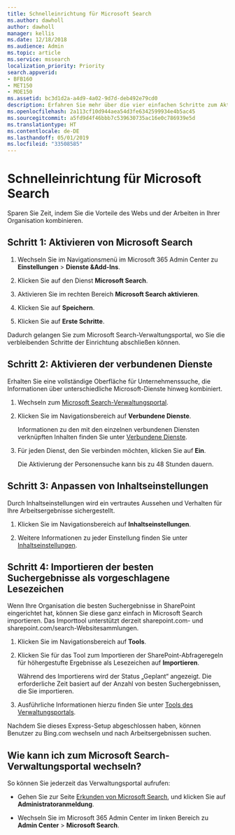 ```yaml
---
title: Schnelleinrichtung für Microsoft Search
ms.author: dawholl
author: dawholl
manager: kellis
ms.date: 12/18/2018
ms.audience: Admin
ms.topic: article
ms.service: mssearch
localization_priority: Priority
search.appverid:
- BFB160
- MET150
- MOE150
ms.assetid: bc3d1d2a-a4d9-4a02-9d7d-deb492e79cd0
description: Erfahren Sie mehr über die vier einfachen Schritte zum Aktivieren und Verwenden von Microsoft Search.
ms.openlocfilehash: 2a113cf10d944aea54d3fe6342599934e4b5ac45
ms.sourcegitcommit: a5fd9d4f46bbb7c539630735ac16e0c786939e5d
ms.translationtype: HT
ms.contentlocale: de-DE
ms.lasthandoff: 05/01/2019
ms.locfileid: "33508585"
---
```

# <a name="quick-set-up-for-microsoft-search"></a>Schnelleinrichtung für Microsoft Search

Sparen Sie Zeit, indem Sie die Vorteile des Webs und der Arbeiten in Ihrer Organisation kombinieren.
  
## <a name="step-1-turn-on-microsoft-search"></a>Schritt 1: Aktivieren von Microsoft Search

1. Wechseln Sie im Navigationsmenü im Microsoft 365 Admin Center zu **Einstellungen** \> **Dienste &amp;Add-Ins**.
    
2. Klicken Sie auf den Dienst **Microsoft Search**. 
    
3. Aktivieren Sie im rechten Bereich **Microsoft Search aktivieren**.
    
4. Klicken Sie auf **Speichern**.
    
5. Klicken Sie auf **Erste Schritte**.
  
Dadurch gelangen Sie zum Microsoft Search-Verwaltungsportal, wo Sie die verbleibenden Schritte der Einrichtung abschließen können.
    
## <a name="step-2-enable-connected-services"></a>Schritt 2: Aktivieren der verbundenen Dienste

Erhalten Sie eine vollständige Oberfläche für Unternehmenssuche, die Informationen über unterschiedliche Microsoft-Dienste hinweg kombiniert.
  
1. Wechseln zum [Microsoft Search-Verwaltungsportal](https://www.bingforbusiness.com/admin).
    
2. Klicken Sie im Navigationsbereich auf **Verbundene Dienste**.
    
    Informationen zu den mit den einzelnen verbundenen Diensten verknüpften Inhalten finden Sie unter [Verbundene Dienste](connected-services.md).
    
3. Für jeden Dienst, den Sie verbinden möchten, klicken Sie auf **Ein**.
    
    Die Aktivierung der Personensuche kann bis zu 48 Stunden dauern.
    
## <a name="step-3-customize-content-settings"></a>Schritt 3: Anpassen von Inhaltseinstellungen

Durch Inhaltseinstellungen wird ein vertrautes Aussehen und Verhalten für Ihre Arbeitsergebnisse sichergestellt. 
  
1. Klicken Sie im Navigationsbereich auf **Inhaltseinstellungen**.
    
2. Weitere Informationen zu jeder Einstellung finden Sie unter [Inhaltseinstellungen](content-settings.md).
    
## <a name="step-4-import-best-bets-as-suggested-bookmarks"></a>Schritt 4: Importieren der besten Suchergebnisse als vorgeschlagene Lesezeichen

Wenn Ihre Organisation die besten Suchergebnisse in SharePoint eingerichtet hat, können Sie diese ganz einfach in Microsoft Search importieren. Das Importtool unterstützt derzeit sharepoint.com- und sharepoint.com/search-Websitesammlungen. 
  
1. Klicken Sie im Navigationsbereich auf **Tools**.
    
2. Klicken Sie für das Tool zum Importieren der SharePoint-Abfrageregeln für höhergestufte Ergebnisse als Lesezeichen auf **Importieren**.
    
    Während des Importierens wird der Status „Geplant“ angezeigt. Die erforderliche Zeit basiert auf der Anzahl von besten Suchergebnissen, die Sie importieren.
    
3. Ausführliche Informationen hierzu finden Sie unter [Tools des Verwaltungsportals](admin-portal-tools.md).
    
Nachdem Sie dieses Express-Setup abgeschlossen haben, können Benutzer zu Bing.com wechseln und nach Arbeitsergebnissen suchen. 
  
## <a name="how-do-i-get-to-the-microsoft-search-admin-portal"></a>Wie kann ich zum Microsoft Search-Verwaltungsportal wechseln?

So können Sie jederzeit das Verwaltungsportal aufrufen:
  
- Gehen Sie zur Seite [Erkunden von Microsoft Search](https://www.bing.com/business/explore), und klicken Sie auf **Administratoranmeldung**.
    
- Wechseln Sie im Microsoft 365 Admin Center im linken Bereich zu **Admin Center** \> **Microsoft Search**.

  

